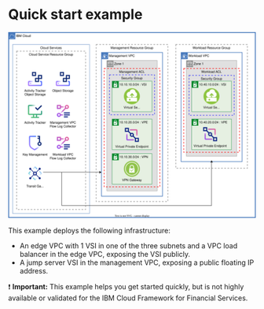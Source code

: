 # Quick start example

![vsi-quickstart](../../reference-architectures/vsi-quickstart.drawio.svg)

This example deploys the following infrastructure:

- An edge VPC with 1 VSI in one of the three subnets and a VPC load balancer in the edge VPC, exposing the VSI publicly.
- A jump server VSI in the management VPC, exposing a public floating IP address.

:exclamation: **Important:** This example helps you get started quickly, but is not highly available or validated for the IBM Cloud Framework for Financial Services.
